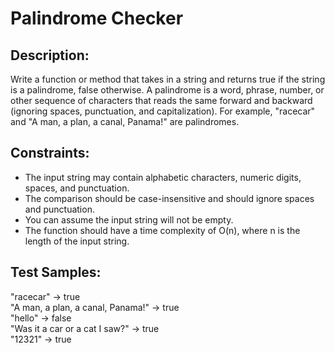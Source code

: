 # Palindrome Checker

## Description:
Write a function or method that takes in a string and returns true if the string is a palindrome, false otherwise. A palindrome is a word, phrase, number, or other sequence of characters that reads the same forward and backward (ignoring spaces, punctuation, and capitalization). For example, "racecar" and "A man, a plan, a canal, Panama!" are palindromes.

## Constraints:
- The input string may contain alphabetic characters, numeric digits, spaces, and punctuation.
- The comparison should be case-insensitive and should ignore spaces and punctuation.
- You can assume the input string will not be empty.
- The function should have a time complexity of O(n), where n is the length of the input string.

## Test Samples:
"racecar"                         -> true<br>
"A man, a plan, a canal, Panama!" -> true<br>
"hello"                           -> false<br>
"Was it a car or a cat I saw?"    -> true<br>
"12321"                           -> true